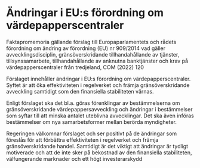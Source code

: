 # Ändringar i EU:s förordning om värdepapperscentraler

Fakta­promemoria gällande förslag till Europaparlamentets och rådets förordning om
ändring av förordning (EU) nr 909/2014 vad gäller avvecklingsdisciplin, gränsöverskridande tillhandahållande av tjänster, tillsynssamarbete, tillhandahållande av anknutna banktjänster och krav på värdepapperscentraler från tredjeland, COM (2022) 120

Förslaget innehåller ändringar i EU:s förordning om värdepapperscentraler. Syftet är att öka effektiviteten i regelverket och främja gränsöverskridande avveckling samtidigt som den finansiella stabiliteten värnas.

Enligt förslaget ska det bl.a. göras förenklingar av bestämmelserna om
gränsöverskridande värdepappersavveckling och ändringar i bestämmelser som syftar till att minska antalet uteblivna avvecklingar. Det ska även införas bestämmelser om nya samarbetsformer mellan berörda myndigheter.

Regeringen välkomnar förslaget och ser positivt på de ändringar som föreslås för att förbättra effektiviteten i regelverket och främja gränsöverskridande handel. Samtidigt är det viktigt att ändringar är tydligt motiverade och att de inte sker på bekostnad av den finansiella stabiliteten, välfungerande marknader och ett högt investerarskydd
